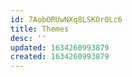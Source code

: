 ```yaml
---
id: 7AobORUwNXq8LSKOr0Lc6
title: Themes
desc: ''
updated: 1634260993879
created: 1634260993879
---
```


